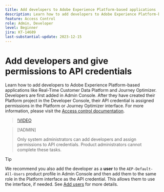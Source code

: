 ```yaml
---
title: Add developers to Adobe Experience Platform-based applications
description: Learn how to add developers to Adobe Experience Platform-based applications and give permissions to API credentials
feature: Access Control
role: Admin, Developer
level: Beginner
jira: KT-14689
last-substantial-update: 2023-12-15
---
```

# Add developers and give permissions to API credentials

Learn how to add developers to Adobe Experience Platform-based applications like Real-Time Customer Data Platform and Journey Optimizer. Developers are first added in Admin Console. After they have created their Platform project in the Developer Console, their API credential is assigned permissions in the Platform or Journey Optimizer interface. For more information, please visit the [Access control documentation](https://experienceleague.adobe.com/docs/experience-platform/access-control/home.html).

>[!VIDEO](https://video.tv.adobe.com/v/3426407?learn=on)

>[!ADMIN]
>
>Only system administrators can add developers and assign permissions to API credentials. Product administrators cannot complete these tasks.

>[!TIP]
>
>We recommend you also add the developer as a **user** to the `AEP-Default-All-Users` product profile in Admin Console and then add them to the same role in the Platform interface as the API credential. This allows them to use the interface, if needed. See [Add users](add-users.md) for more details.

